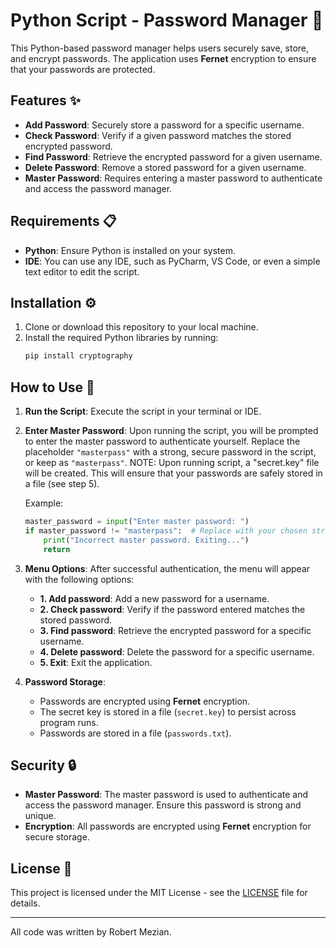 # Python Script - Password Manager 🔐

This Python-based password manager helps users securely save, store, and encrypt passwords. The application uses **Fernet** encryption to ensure that your passwords are protected.

## Features ✨

- **Add Password**: Securely store a password for a specific username.
- **Check Password**: Verify if a given password matches the stored encrypted password.
- **Find Password**: Retrieve the encrypted password for a given username.
- **Delete Password**: Remove a stored password for a given username.
- **Master Password**: Requires entering a master password to authenticate and access the password manager.

## Requirements 📋

- **Python**: Ensure Python is installed on your system.
- **IDE**: You can use any IDE, such as PyCharm, VS Code, or even a simple text editor to edit the script.

## Installation ⚙️

1. Clone or download this repository to your local machine.
2. Install the required Python libraries by running:
   ```bash
   pip install cryptography
   ```

## How to Use 🚀

1. **Run the Script**: 
   Execute the script in your terminal or IDE.

2. **Enter Master Password**: 
   Upon running the script, you will be prompted to enter the master password to authenticate yourself. Replace the placeholder `"masterpass"` with a strong, secure password in the script, or keep as `"masterpass"`.
   NOTE: Upon running script, a "secret.key" file will be created. This will ensure that your passwords are safely stored in a file (see step 5).
   
   Example:
   ```python
   master_password = input("Enter master password: ")
   if master_password != "masterpass":  # Replace with your chosen strong password
       print("Incorrect master password. Exiting...")
       return
   ```

4. **Menu Options**:
   After successful authentication, the menu will appear with the following options:
   - **1. Add password**: Add a new password for a username.
   - **2. Check password**: Verify if the password entered matches the stored password.
   - **3. Find password**: Retrieve the encrypted password for a specific username.
   - **4. Delete password**: Delete the password for a specific username.
   - **5. Exit**: Exit the application.

5. **Password Storage**:
   - Passwords are encrypted using **Fernet** encryption.
   - The secret key is stored in a file (`secret.key`) to persist across program runs.
   - Passwords are stored in a file (`passwords.txt`).

## Security 🔒

- **Master Password**: The master password is used to authenticate and access the password manager. Ensure this password is strong and unique.
- **Encryption**: All passwords are encrypted using **Fernet** encryption for secure storage.

## License 📜

This project is licensed under the MIT License - see the [LICENSE](LICENSE) file for details.

---

All code was written by Robert Mezian.
